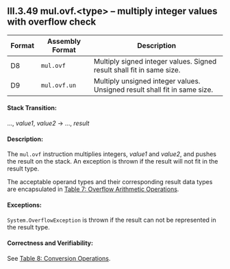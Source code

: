 ## III.3.49 mul.ovf.\<type\> &ndash; multiply integer values with overflow check

 | Format | Assembly Format | Description
 | ---- | ---- | ----
 | D8 | `mul.ovf` | Multiply signed integer values. Signed result shall fit in same size.
 | D9 | `mul.ovf.un` | Multiply unsigned integer values. Unsigned result shall fit in same size.

#### Stack Transition:

&hellip;, _value1_, _value2_ &rarr; &hellip;, _result_

#### Description:

The `mul.ovf` instruction multiplies integers, _value1_ and _value2_, and pushes the result on the stack. An exception is thrown if the result will not fit in the result type.

The acceptable operand types and their corresponding result data types are encapsulated in [Table 7: Overflow Arithmetic Operations](#todo-missing-hyperlink).

#### Exceptions:

`System.OverflowException` is thrown if the result can not be represented in the result type.

#### Correctness and Verifiability:

See [Table 8: Conversion Operations](#todo-missing-hyperlink).
